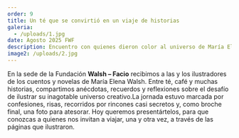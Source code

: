 ```yaml
---
order: 9
title: Un té que se convirtió en un viaje de historias
galeria:
  - /uploads/1.jpg
date: Agosto 2025 FWF
description: Encuentro con quienes dieron color al universo de María Elena Walsh
image2: /uploads/2.jpg
---
```

En la sede de la Fundación **Walsh – Facio** recibimos a las y los ilustradores de los cuentos y novelas de María Elena Walsh. Entre té, café y muchas historias, compartimos anécdotas, recuerdos y reflexiones sobre el desafío de ilustrar su inagotable universo creativo.La jornada estuvo marcada por confesiones, risas, recorridos por rincones casi secretos y, como broche final, una foto para atesorar. Hoy queremos presentártelos, para que conozcas a quienes nos invitan a viajar, una y otra vez, a través de las páginas que ilustraron.
